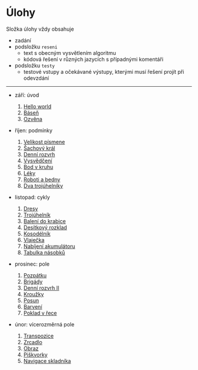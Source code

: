 # Úlohy

Složka úlohy vždy obsahuje

- zadání
- podsložku `reseni`
    - text s obecným vysvětlením algoritmu
    - kódová řešení v různých jazycích s případnými komentáři
- podsložku `testy`
    - testové vstupy a očekávané výstupy, kterými musí řešení projít při odevzdání

---

- září: úvod
    1. [Hello world](01-hello-world)
    2. [Báseň](02-basen)
    3. [Ozvěna](03-ozvena)

- říjen: podmínky
    1. [Velikost písmene](04-velikost-pismene)
    2. [Šachový král](05-sachovy-kral)
    3. [Denní rozvrh](06-denni-rozvrh)
    4. [Vysvědčení](07-vysvedceni)
    5. [Bod v kruhu](08-bod-v-kruhu)
    6. [Léky](09-leky)
    7. [Roboti a bedny](10-roboti-a-bedny)
    8. [Dva trojúhelníky](11-dva-trojuhelniky)

- listopad: cykly
    1. [Dresy](12-dresy)
    2. [Trojúhelník](13-trojuhelnik)
    3. [Balení do krabice](14-baleni-do-krabice)
    4. [Desítkový rozklad](15-desitkovy-rozklad)
    5. [Kosodélník](16-kosodelnik)
    6. [Vlaječka](17-vlajecka)
    7. [Nabíjení akumulátoru](18-nabijeni-akumulatoru)
    8. [Tabulka násobků](19-tabulka-nasobku)

- prosinec: pole
    1. [Pozpátku](20-pozpatku)
    2. [Brigády](21-brigady)
    3. [Denní rozvrh II](22-denni-rozvrh-ii)
    4. [Kroužky](23-krouzky)
    5. [Posun](24-posun)
    6. [Barvení](25-barveni)
    7. [Poklad v řece](26-poklad-v-rece)

- únor: vícerozměrná pole
    1. [Transpozice](31-transpozice)
    2. [Zrcadlo](32-zrcadlo)
    3. [Obraz](33-obraz)
    4. [Piškvorky](34-piskvorky)
    5. [Navigace skladníka](35-navigace-skladnika)
